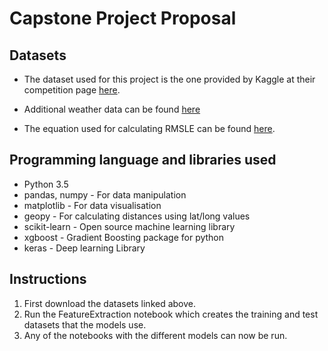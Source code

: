 # Capstone Project Proposal

## Datasets

* The dataset used for this project is the one provided by Kaggle at their competition page [here](https://www.kaggle.com/c/nyc-taxi-trip-duration/data).

* Additional weather data can be found [here](https://www.kaggle.com/mathijs/weather-data-in-new-york-city-2016)

* The equation used for calculating RMSLE can be found [here](https://www.kaggle.com/c/nyc-taxi-trip-duration#evaluation).

##  Programming language and libraries used
* Python 3.5
* pandas, numpy - For data manipulation
* matplotlib - For data visualisation
* geopy - For calculating distances using lat/long values
* scikit-learn - Open source machine learning library
* xgboost - Gradient Boosting package for python
* keras - Deep learning Library

## Instructions

1. First download the datasets linked above.
2. Run the FeatureExtraction notebook which creates the training and test datasets that the models use.
3. Any of the notebooks with the different models can now be run.